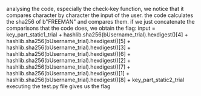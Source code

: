 analysing the code, especially the check-key function, we notice that it compares character by character the input of the user. the code calculates the sha256 of b"FREEMAN" and compares them.
if we just concatenate the comparisons that the code does, we obtain the flag:
input = key_part_static1_trial + hashlib.sha256(bUsername_trial).hexdigest()[4] + hashlib.sha256(bUsername_trial).hexdigest()[5] + hashlib.sha256(bUsername_trial).hexdigest()[3] + hashlib.sha256(bUsername_trial).hexdigest()[6] + hashlib.sha256(bUsername_trial).hexdigest()[2] + hashlib.sha256(bUsername_trial).hexdigest()[7] + hashlib.sha256(bUsername_trial).hexdigest()[1] + hashlib.sha256(bUsername_trial).hexdigest()[8] + key_part_static2_trial 
executing the test.py file gives us the flag
